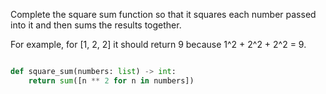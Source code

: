 Complete the square sum function so that it squares each number passed into it and then sums the results together.

For example, for [1, 2, 2] it should return 9 because 1^2 + 2^2 + 2^2 = 9.

```python

def square_sum(numbers: list) -> int:
    return sum([n ** 2 for n in numbers])
```
